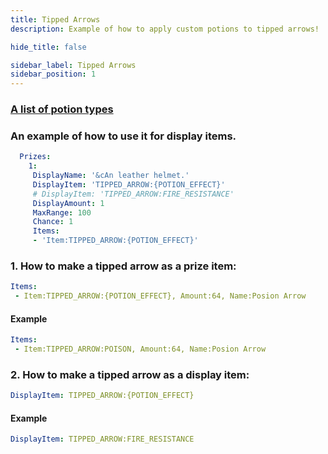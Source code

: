 ```yaml
---
title: Tipped Arrows
description: Example of how to apply custom potions to tipped arrows!

hide_title: false

sidebar_label: Tipped Arrows
sidebar_position: 1
---
```

### [A list of potion types](https://jd.papermc.io/paper/1.21/org/bukkit/potion/PotionType.html)

### An example of how to use it for display items.
```yml
  Prizes:
    1:
     DisplayName: '&cAn leather helmet.'
     DisplayItem: 'TIPPED_ARROW:{POTION_EFFECT}'
     # DisplayItem: 'TIPPED_ARROW:FIRE_RESISTANCE'
     DisplayAmount: 1
     MaxRange: 100
     Chance: 1
     Items:
     - 'Item:TIPPED_ARROW:{POTION_EFFECT}'
```

### 1. How to make a tipped arrow as a prize item:
```yml
Items:
 - Item:TIPPED_ARROW:{POTION_EFFECT}, Amount:64, Name:Posion Arrow
```
#### Example
```yml
Items:
 - Item:TIPPED_ARROW:POISON, Amount:64, Name:Posion Arrow
```
### 2. How to make a tipped arrow as a display item:
```yml
DisplayItem: TIPPED_ARROW:{POTION_EFFECT}
```
#### Example
```yml
DisplayItem: TIPPED_ARROW:FIRE_RESISTANCE
```